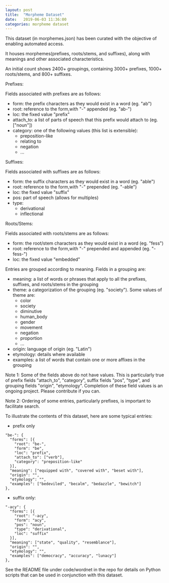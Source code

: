 ```yaml
---
layout: post
title:  "Morpheme Dataset"
date:   2019-06-03 11:36:00
categories: morpheme dataset
---
```


This dataset (in morphemes.json) has been curated with the objective of enabling automated access. 

It houses morphemes(prefixes, roots/stems, and suffixes), along with meanings and other associated characteristics.

An initial count shows 2400+ groupings, containing 3000+ prefixes, 1000+ roots/stems, and 800+ suffixes.


Prefixes:

Fields associated with prefixes are as follows:
* form: the prefix characters as they would exist in a word (eg. "ab")
* root: reference to the form,with "-" appended (eg. "ab-")
* loc: the fixed value "prefix"
* attach_to: a list of parts of speech that this prefix would attach to (eg. ["noun"])
* category: one of the following values (this list is extensible):
  * preposition-like
  * relating to
  * negation
  * ...


Suffixes:

Fields associated with suffixes are as follows:
* form: the suffix characters as they would exist in a word (eg. "able")
* root: reference to the form,with "-" prepended (eg. "-able")
* loc: the fixed value "suffix"
* pos: part of speech (allows for multiples)
* type:
  * derivational
  * inflectional


Roots/Stems:

Fields associated with roots/stems are as follows:
* form: the root/stem characters as they would exist in a word (eg. "fess")
* root: reference to the form,with "-" prepended and appended (eg. "-fess-")
* loc: the fixed value "embedded"


Entries are grouped according to meaning. Fields in a grouping are:
* meaning: a list of words or phrases that apply to all the prefixes, suffixes, and roots/stems in the grouping
* theme: a categorization of the grouping (eg. "society"). Some values of theme are:
  * color
  * society
  * diminutive
  * human_body
  * gender
  * movement
  * negation
  * proportion
  * ...
* origin: language of origin (eg. "Latin")
* etymology: details where available
* examples: a list of words that contain one or more affixes in the grouping

Note 1: Some of the fields above do not have values. This is particularly true of prefix fields "attach_to", "category",  suffix fields "pos", "type", and grouping fields "origin", "etymology". Completion of these field values is an ongoing project. Please contribute if you can.

Note 2: Ordering of some entries, particularly prefixes, is important to facilitate search.


To illustrate the contents of this dataset, here are some typical entries:

- prefix only
```
"be-": {
  "forms": [{
    "root": "be-",
    "form": "be",
    "loc": "prefix",
    "attach_to": ["verb"],
    "category": "preposition-like"
  }],
  "meaning": ["equipped with", "covered with", "beset with"],
  "origin": "",
  "etymology": "",
  "examples": ["bedeviled", "becalm", "bedazzle", "bewitch"]
},
```

- suffix only:
```
"-acy": {
  "forms": [{
    "root": "-acy",
    "form": "acy",
    "pos": "noun",
    "type": "derivational",
    "loc": "suffix"
  }],
  "meaning": ["state", "quality", "resemblance"],
  "origin": "",
  "etymology": "",
  "examples": ["democracy", "accuracy", "lunacy"]
},
```

See the README file under code/wordnet in the repo for details on Python scripts that can be used in conjunction with this dataset.

